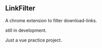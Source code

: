 ## LinkFilter

A chrome extension to filter download-links.

still in development.

Just a vue practice project.

